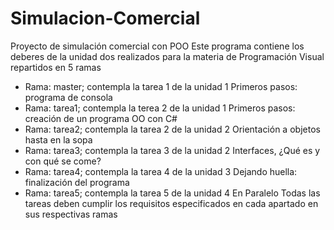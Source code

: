 # Simulacion-Comercial
Proyecto de simulación comercial con POO
Este programa contiene los deberes de la unidad dos realizados para la materia de Programación Visual repartidos en 5 ramas
- Rama: master; contempla la tarea 1 de la unidad 1 Primeros pasos: programa de consola
- Rama: tarea1; contempla la terea 2 de la unidad 1 Primeros pasos: creación de un programa OO con C#
- Rama: tarea2; contempla la tarea 2 de la unidad 2 Orientación a objetos hasta en la sopa
- Rama: tarea3; contempla la tarea 3 de la unidad 2 Interfaces, ¿Qué es y con qué se come?
- Rama: tarea4; contempla la tarea 4 de la unidad 3 Dejando huella: finalización del programa
- Rama: tarea5; contempla la tarea 5 de la unidad 4 En Paralelo
Todas las tareas deben cumplir los requisitos especificados en cada apartado en sus respectivas ramas